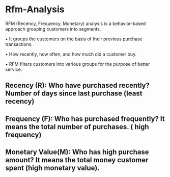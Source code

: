 # Rfm-Analysis
RFM (Recency, Frequency, Monetary) analysis is a behavior-based approach grouping customers into
segments.

• It groups the customers on the basis of their previous
purchase transactions.

• How recently, how often, and how much did a customer
buy.

• RFM filters customers into various groups for the purpose
of better service.

Recency (R): Who have purchased recently? Number of days since last purchase (least recency)
---
Frequency (F): Who has purchased frequently? It means the total number of purchases. ( high frequency)
---
Monetary Value(M): Who has high purchase amount? It means the total money customer spent (high monetary value).
---
